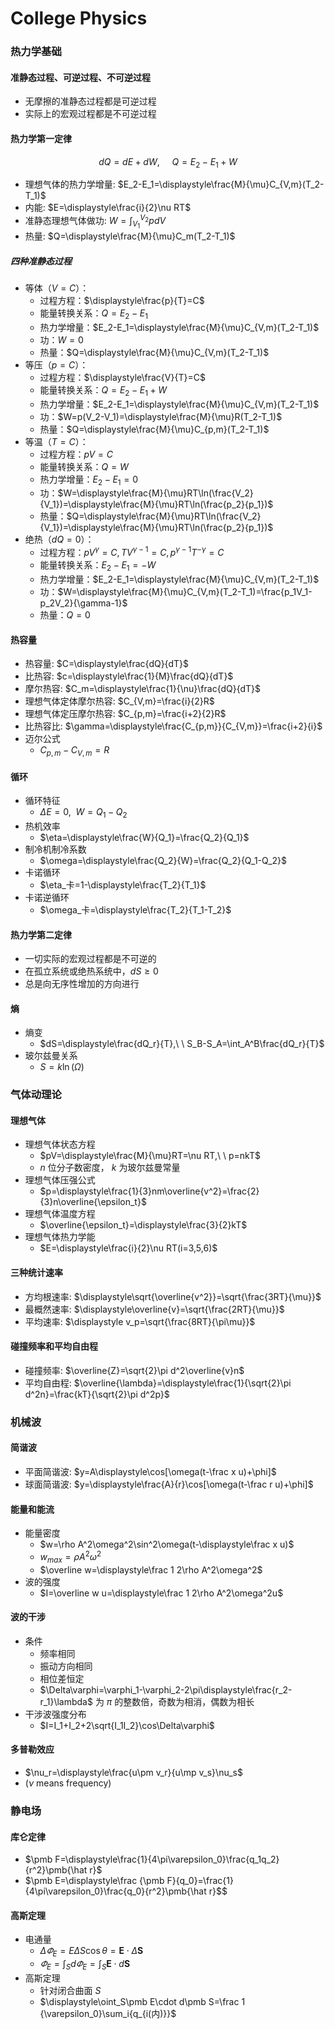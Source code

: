# College Physics
### 热力学基础
#### 准静态过程、可逆过程、不可逆过程
+ 无摩擦的准静态过程都是可逆过程
+ 实际上的宏观过程都是不可逆过程
#### 热力学第一定律

$$dQ=dE+dW,\ \ \ \ \ Q=E_2-E_1+W$$   

+ 理想气体的热力学增量:  $E_2-E_1=\displaystyle\frac{M}{\mu}C_{V,m}(T_2-T_1)$   
+ 内能:  $E=\displaystyle\frac{i}{2}\nu RT$   
+ 准静态理想气体做功: $W=\displaystyle\int_{V_1}^{V_2}pdV$   
+ 热量: $Q=\displaystyle\frac{M}{\mu}C_m(T_2-T_1)$

##### 四种准静态过程   

+ 等体（$V=C$）：
    + 过程方程：$\displaystyle\frac{p}{T}=C$
    + 能量转换关系：$Q=E_2-E_1$
    + 热力学增量：$E_2-E_1=\displaystyle\frac{M}{\mu}C_{V,m}(T_2-T_1)$
    + 功：$W=0$
    + 热量：$Q=\displaystyle\frac{M}{\mu}C_{V,m}(T_2-T_1)$
+ 等压（$p=C$）：
    + 过程方程：$\displaystyle\frac{V}{T}=C$
    + 能量转换关系：$Q=E_2-E_1+W$
    + 热力学增量：$E_2-E_1=\displaystyle\frac{M}{\mu}C_{V,m}(T_2-T_1)$
    + 功：$W=p(V_2-V_1)=\displaystyle\frac{M}{\mu}R(T_2-T_1)$
    + 热量：$Q=\displaystyle\frac{M}{\mu}C_{p,m}(T_2-T_1)$
+ 等温（$T=C$）：
    + 过程方程：$pV=C$
    + 能量转换关系：$Q=W$
    + 热力学增量：$E_2-E_1=0$
    + 功：$W=\displaystyle\frac{M}{\mu}RT\ln(\frac{V_2}{V_1})=\displaystyle\frac{M}{\mu}RT\ln(\frac{p_2}{p_1})$
    + 热量：$Q=\displaystyle\frac{M}{\mu}RT\ln(\frac{V_2}{V_1})=\displaystyle\frac{M}{\mu}RT\ln(\frac{p_2}{p_1})$
+ 绝热（$dQ=0$）：
    + 过程方程：$pV^\gamma=C,TV^{\gamma-1}=C,p^{\gamma-1}T^{-\gamma}=C$
    + 能量转换关系：$E_2-E_1=-W$
    + 热力学增量：$E_2-E_1=\displaystyle\frac{M}{\mu}C_{V,m}(T_2-T_1)$
    + 功：$W=\displaystyle\frac{M}{\mu}C_{V,m}(T_2-T_1)=\frac{p_1V_1-p_2V_2}{\gamma-1}$
    + 热量：$Q=0$
#### 热容量
+ 热容量: $C=\displaystyle\frac{dQ}{dT}$   
+ 比热容: $c=\displaystyle\frac{1}{M}\frac{dQ}{dT}$   
+ 摩尔热容: $C_m=\displaystyle\frac{1}{\nu}\frac{dQ}{dT}$   
+ 理想气体定体摩尔热容: $C_{V,m}=\frac{i}{2}R$   
+ 理想气体定压摩尔热容: $C_{p,m}=\frac{i+2}{2}R$
+ 比热容比: $\gamma=\displaystyle\frac{C_{p,m}}{C_{V,m}}=\frac{i+2}{i}$      
+ 迈尔公式   
    + $C_{p,m}-C_{V,m}=R$   
#### 循环
+ 循环特征
    + $\Delta E=0,\ \ W=Q_1-Q_2$
+ 热机效率
    + $\eta=\displaystyle\frac{W}{Q_1}=\frac{Q_2}{Q_1}$
+ 制冷机制冷系数
    + $\omega=\displaystyle\frac{Q_2}{W}=\frac{Q_2}{Q_1-Q_2}$
+ 卡诺循环
    + $\eta_卡=1-\displaystyle\frac{T_2}{T_1}$
+ 卡诺逆循环
    + $\omega_卡=\displaystyle\frac{T_2}{T_1-T_2}$
#### 热力学第二定律
+ 一切实际的宏观过程都是不可逆的
+ 在孤立系统或绝热系统中，$dS\geq0$
+ 总是向无序性增加的方向进行
#### 熵
+ 熵变
    + $dS=\displaystyle\frac{dQ_r}{T},\ \ S_B-S_A=\int_A^B\frac{dQ_r}{T}$
+ 玻尔兹曼关系
    + $S=k\ln(\Omega)$
### 气体动理论
#### 理想气体
+ 理想气体状态方程
    + $pV=\displaystyle\frac{M}{\mu}RT=\nu RT,\ \ p=nkT$
    + $n$ 位分子数密度， $k$ 为玻尔兹曼常量
+ 理想气体压强公式
    + $p=\displaystyle\frac{1}{3}nm\overline{v^2}=\frac{2}{3}n\overline{\epsilon_t}$
+ 理想气体温度方程
    + $\overline{\epsilon_t}=\displaystyle\frac{3}{2}kT$
+ 理想气体热力学能
    + $E=\displaystyle\frac{i}{2}\nu RT(i=3,5,6)$
#### 三种统计速率
+ 方均根速率: $\displaystyle\sqrt{\overline{v^2}}=\sqrt{\frac{3RT}{\mu}}$
+ 最概然速率: $\displaystyle\overline{v}=\sqrt{\frac{2RT}{\mu}}$
+ 平均速率: $\displaystyle v_p=\sqrt{\frac{8RT}{\pi\mu}}$
#### 碰撞频率和平均自由程
+ 碰撞频率: $\overline{Z}=\sqrt{2}\pi d^2\overline{v}n$
+ 平均自由程: $\overline{\lambda}=\displaystyle\frac{1}{\sqrt{2}\pi d^2n}=\frac{kT}{\sqrt{2}\pi d^2p}$
### 机械波
#### 简谐波
+ 平面简谐波: $y=A\displaystyle\cos[\omega(t-\frac x u)+\phi]$
+ 球面简谐波: $y=\displaystyle\frac{A}{r}\cos[\omega(t-\frac r u)+\phi]$
#### 能量和能流
+ 能量密度
    + $w=\rho A^2\omega^2\sin^2\omega(t-\displaystyle\frac x u)$
    + $w_{max}=\rho A^2\omega^2$
    + $\overline w=\displaystyle\frac 1 2\rho A^2\omega^2$
+ 波的强度
    + $I=\overline w u=\displaystyle\frac 1 2\rho A^2\omega^2u$
#### 波的干涉
+ 条件
    + 频率相同
    + 振动方向相同
    + 相位差恒定
    + $\Delta\varphi=\varphi_1-\varphi_2-2\pi\displaystyle\frac{r_2-r_1}\lambda$ 为 $\pi$ 的整数倍，奇数为相消，偶数为相长
+ 干涉波强度分布
    + $I=I_1+I_2+2\sqrt{I_1I_2}\cos\Delta\varphi$
#### 多普勒效应
+ $\nu_r=\displaystyle\frac{u\pm v_r}{u\mp v_s}\nu_s$
+ ($\nu$ means frequency)
### 静电场
#### 库仑定律
+ $\pmb F=\displaystyle\frac{1}{4\pi\varepsilon_0}\frac{q_1q_2}{r^2}\pmb{\hat r}$
+ $\pmb E=\displaystyle\frac {\pmb F}{q_0}=\frac{1}{4\pi\varepsilon_0}\frac{q_0}{r^2}\pmb{\hat r}$$
#### 高斯定理
+ 电通量
    + $\Delta\varPhi_E=E\Delta S\cos\theta=\pmb E\cdot\Delta \pmb S$
    + $\varPhi_E=\displaystyle\int_Sd\varPhi_E=\int_S\pmb E\cdot d\pmb S$
+ 高斯定理
    + 针对闭合曲面 $S$
    + $\displaystyle\oint_S\pmb E\cdot d\pmb S=\frac 1 {\varepsilon_0}\sum_i{q_{i(内)}}$
